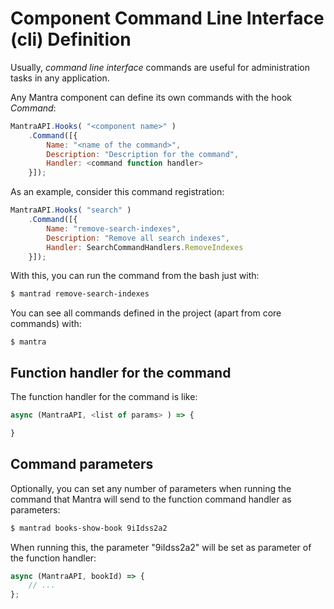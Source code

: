 # Component Command Line Interface (cli) Definition

Usually, *command line interface* commands are useful for administration tasks in any application.

Any Mantra component can define its own commands with the hook *Command*:

```js
MantraAPI.Hooks( "<component name>" )
    .Command([{
        Name: "<name of the command>",
        Description: "Description for the command",
        Handler: <command function handler>
    }]);
```

As an example, consider this command registration:

```js
MantraAPI.Hooks( "search" )
    .Command([{
        Name: "remove-search-indexes",
        Description: "Remove all search indexes",
        Handler: SearchCommandHandlers.RemoveIndexes
    }]);
```

With this, you can run the command from the bash just with:

```bash
$ mantrad remove-search-indexes
```

You can see all commands defined in the project (apart from core commands) with:

```
$ mantra
```

## Function handler for the command

The function handler for the command is like:

```js
async (MantraAPI, <list of params> ) => {

}
```

## Command parameters

Optionally, you can set any number of parameters when running the command that Mantra will send to the function command handler as parameters:

```bash
$ mantrad books-show-book 9iIdss2a2
```

When running this, the parameter "9iIdss2a2" will be set as parameter of the function handler:

```js
async (MantraAPI, bookId) => { 
    // ... 
};
```